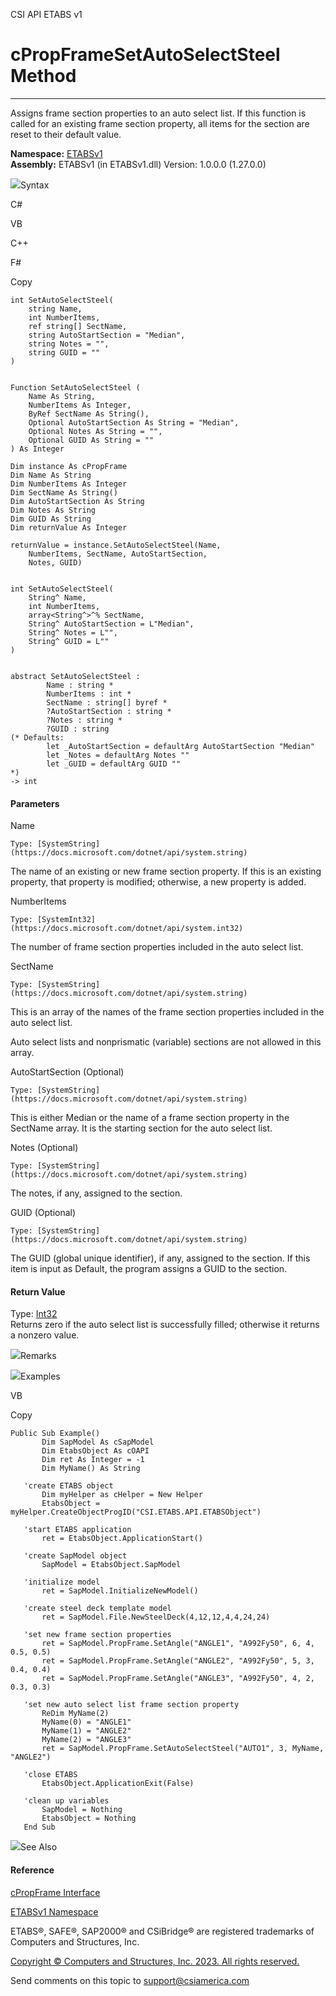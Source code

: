 ﻿

CSI API ETABS v1

# cPropFrameSetAutoSelectSteel Method  
  
---  
  
Assigns frame section properties to an auto select list. If this function is
called for an existing frame section property, all items for the section are
reset to their default value.

**Namespace:** [ETABSv1](2780f1b8-2033-5289-2298-1cdb2a7508d9.htm)  
**Assembly:** ETABSv1 (in ETABSv1.dll) Version: 1.0.0.0 (1.27.0.0)

![](../icons/SectionExpanded.png)Syntax

C#

VB

C++

F#

Copy

    
    
    int SetAutoSelectSteel(
    	string Name,
    	int NumberItems,
    	ref string[] SectName,
    	string AutoStartSection = "Median",
    	string Notes = "",
    	string GUID = ""
    )
    
    
    Function SetAutoSelectSteel ( 
    	Name As String,
    	NumberItems As Integer,
    	ByRef SectName As String(),
    	Optional AutoStartSection As String = "Median",
    	Optional Notes As String = "",
    	Optional GUID As String = ""
    ) As Integer
    
    Dim instance As cPropFrame
    Dim Name As String
    Dim NumberItems As Integer
    Dim SectName As String()
    Dim AutoStartSection As String
    Dim Notes As String
    Dim GUID As String
    Dim returnValue As Integer
    
    returnValue = instance.SetAutoSelectSteel(Name, 
    	NumberItems, SectName, AutoStartSection, 
    	Notes, GUID)
    
    
    int SetAutoSelectSteel(
    	String^ Name, 
    	int NumberItems, 
    	array<String^>^% SectName, 
    	String^ AutoStartSection = L"Median", 
    	String^ Notes = L"", 
    	String^ GUID = L""
    )
    
    
    abstract SetAutoSelectSteel : 
            Name : string * 
            NumberItems : int * 
            SectName : string[] byref * 
            ?AutoStartSection : string * 
            ?Notes : string * 
            ?GUID : string 
    (* Defaults:
            let _AutoStartSection = defaultArg AutoStartSection "Median"
            let _Notes = defaultArg Notes ""
            let _GUID = defaultArg GUID ""
    *)
    -> int 
    

#### Parameters

Name

    Type: [SystemString](https://docs.microsoft.com/dotnet/api/system.string)  
The name of an existing or new frame section property. If this is an existing
property, that property is modified; otherwise, a new property is added.

NumberItems

    Type: [SystemInt32](https://docs.microsoft.com/dotnet/api/system.int32)  
The number of frame section properties included in the auto select list.

SectName

    Type: [SystemString](https://docs.microsoft.com/dotnet/api/system.string)  
This is an array of the names of the frame section properties included in the
auto select list.

Auto select lists and nonprismatic (variable) sections are not allowed in this
array.

AutoStartSection (Optional)

    Type: [SystemString](https://docs.microsoft.com/dotnet/api/system.string)  
This is either Median or the name of a frame section property in the SectName
array. It is the starting section for the auto select list.

Notes (Optional)

    Type: [SystemString](https://docs.microsoft.com/dotnet/api/system.string)  
The notes, if any, assigned to the section.

GUID (Optional)

    Type: [SystemString](https://docs.microsoft.com/dotnet/api/system.string)  
The GUID (global unique identifier), if any, assigned to the section. If this
item is input as Default, the program assigns a GUID to the section.

#### Return Value

Type: [Int32](https://docs.microsoft.com/dotnet/api/system.int32)  
Returns zero if the auto select list is successfully filled; otherwise it
returns a nonzero value.

![](../icons/SectionExpanded.png)Remarks

![](../icons/SectionExpanded.png)Examples

VB

Copy

    
    
    Public Sub Example()
           Dim SapModel As cSapModel
           Dim EtabsObject As cOAPI
           Dim ret As Integer = -1
           Dim MyName() As String
    
       'create ETABS object
           Dim myHelper as cHelper = New Helper
           EtabsObject = myHelper.CreateObjectProgID("CSI.ETABS.API.ETABSObject")
    
       'start ETABS application
           ret = EtabsObject.ApplicationStart()
    
       'create SapModel object
           SapModel = EtabsObject.SapModel
    
       'initialize model
           ret = SapModel.InitializeNewModel()
    
       'create steel deck template model
           ret = SapModel.File.NewSteelDeck(4,12,12,4,4,24,24)
    
       'set new frame section properties
           ret = SapModel.PropFrame.SetAngle("ANGLE1", "A992Fy50", 6, 4, 0.5, 0.5)
           ret = SapModel.PropFrame.SetAngle("ANGLE2", "A992Fy50", 5, 3, 0.4, 0.4)
           ret = SapModel.PropFrame.SetAngle("ANGLE3", "A992Fy50", 4, 2, 0.3, 0.3)
    
       'set new auto select list frame section property
           ReDim MyName(2)
           MyName(0) = "ANGLE1"
           MyName(1) = "ANGLE2"
           MyName(2) = "ANGLE3"
           ret = SapModel.PropFrame.SetAutoSelectSteel("AUTO1", 3, MyName, "ANGLE2")
    
       'close ETABS
           EtabsObject.ApplicationExit(False)
    
       'clean up variables
           SapModel = Nothing
           EtabsObject = Nothing
       End Sub

![](../icons/SectionExpanded.png)See Also

#### Reference

[cPropFrame Interface](818573fe-2b13-6183-8dc9-0cf3e8e02c7a.htm)

[ETABSv1 Namespace](2780f1b8-2033-5289-2298-1cdb2a7508d9.htm)

ETABS®, SAFE®, SAP2000® and CSiBridge® are registered trademarks of Computers
and Structures, Inc.  

[Copyright © Computers and Structures, Inc. 2023. All rights
reserved.](http://www.csiamerica.com)

Send comments on this topic to
[support@csiamerica.com](mailto:support%40csiamerica.com?Subject=CSI%20API%20ETABS%20v1)

